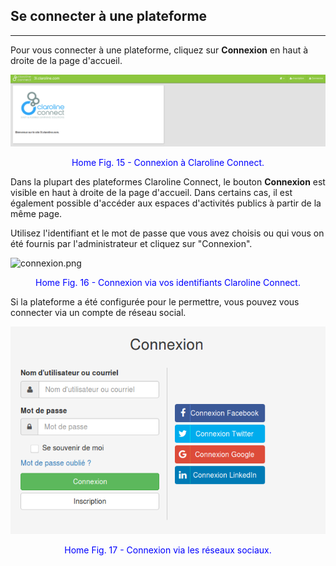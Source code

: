 ## Se connecter à une plateforme

---

Pour vous connecter à une plateforme, cliquez sur **Connexion** en haut à droite de la page d'accueil.

![3-se connecter.PNG](images/connexion.png)

<p style="text-align: center; color: blue">Home Fig. 15 - Connexion à Claroline Connect.</p>

Dans la plupart des plateformes Claroline Connect, le bouton **Connexion** est visible en haut à droite de la page d'accueil. Dans certains cas, il est également possible d'accéder aux espaces d'activités publics à partir de la même page.

Utilisez l'identifiant et le mot de passe que vous avez choisis ou qui vous on été fournis par l'administrateur et cliquez sur "Connexion".

![connexion.png](http://www.claroline.net/uploads/custom/images/1846.png)

<p style="text-align: center; color: blue">Home Fig. 16 - Connexion via vos identifiants Claroline Connect.</p>

Si la plateforme a été configurée pour le permettre, vous pouvez vous connecter via un compte de réseau social.

![](images/connexion-reseaux-sociaux.png)

<p style="text-align: center; color: blue">Home Fig. 17 - Connexion via les réseaux sociaux.</p>


